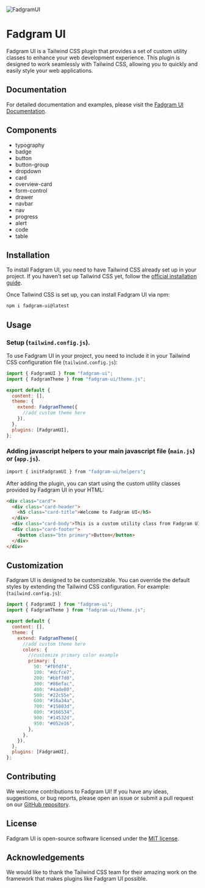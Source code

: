 ![FadgramUI](https://github.com/user-attachments/assets/f5eb0b42-ad31-46de-9062-a8e2bc6100a3)

# Fadgram UI

Fadgram UI is a Tailwind CSS plugin that provides a set of custom utility classes to enhance your web development experience. This plugin is designed to work seamlessly with Tailwind CSS, allowing you to quickly and easily style your web applications.

## Documentation

For detailed documentation and examples, please visit the [Fadgram UI Documentation](https://talalalmrka.github.io/fadgram-ui-docs/).

## Components

- typography
- badge
- button
- button-group
- dropdown
- card
- overview-card
- form-control
- drawer
- navbar
- nav
- progress
- alert
- code
- table

## Installation

To install Fadgram UI, you need to have Tailwind CSS already set up in your project. If you haven't set up Tailwind CSS yet, follow the [official installation guide](https://tailwindcss.com/docs/installation).

Once Tailwind CSS is set up, you can install Fadgram UI via npm:

```bash
npm i fadgram-ui@latest
```

## Usage

### Setup (`tailwind.config.js`).

To use Fadgram UI in your project, you need to include it in your Tailwind CSS configuration file (`tailwind.config.js`):

```javascript
import { FadgramUI } from "fadgram-ui";
import { FadgramTheme } from "fadgram-ui/theme.js";

export default {
  content: [],
  theme: {
    extend: FadgramTheme({
      //add custom theme here
    }),
  },
  plugins: [FadgramUI],
};
```

### Adding javascript helpers to your main javascript file (`main.js`) or (`app.js`).

```bash
import { initFadgramUI } from "fadgram-ui/helpers";
```

After adding the plugin, you can start using the custom utility classes provided by Fadgram UI in your HTML:

```html
<div class="card">
  <div class="card-header">
    <h5 class="card-title">Welcome to Fadgram UI</h5>
  </div>
  <div class="card-body">This is a custom utility class from Fadgram UI.</div>
  <div class="card-footer">
    <button class="btn primary">Button</button>
  </div>
</div>
```

## Customization

Fadgram UI is designed to be customizable. You can override the default styles by extending the Tailwind CSS configuration. For example:
(`tailwind.config.js`):

```javascript
import { FadgramUI } from "fadgram-ui";
import { FadgramTheme } from "fadgram-ui/theme.js";

export default {
  content: [],
  theme: {
    extend: FadgramTheme({
      //add custom theme here
      colors: {
        //customize primary color example
        primary: {
          50: "#f0fdf4",
          100: "#dcfce7",
          200: "#bbf7d0",
          300: "#86efac",
          400: "#4ade80",
          500: "#22c55e",
          600: "#16a34a",
          700: "#15803d",
          800: "#166534",
          900: "#14532d",
          950: "#052e16",
        },
      },
    }),
  },
  plugins: [FadgramUI],
};
```

## Contributing

We welcome contributions to Fadgram UI! If you have any ideas, suggestions, or bug reports, please open an issue or submit a pull request on our [GitHub repository](https://github.com/yourusername/fadgram-ui).

## License

Fadgram UI is open-source software licensed under the [MIT license](LICENSE).

## Acknowledgements

We would like to thank the Tailwind CSS team for their amazing work on the framework that makes plugins like Fadgram UI possible.
